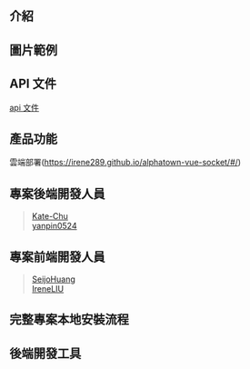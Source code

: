 ## 介紹

## 圖片範例

## API 文件
[api 文件]()

## 產品功能
雲端部署(https://irene289.github.io/alphatown-vue-socket/#/)<br>

## 專案後端開發人員
> [Kate-Chu](https://github.com/Kate-Chu)<br>
> [yanpin0524](https://github.com/yanpin0524)

## 專案前端開發人員
> [SeijoHuang](https://github.com/SeijoHuang)<br>
> [IreneLIU](https://github.com/Irene289)

## 完整專案本地安裝流程

## 後端開發工具
